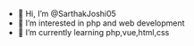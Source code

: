 - 👋 Hi, I’m @SarthakJoshi05
- 👀 I’m interested in php and web development
- 🌱 I’m currently learning php,vue,html,css

<!---
SarthakJoshi05/SarthakJoshi05 is a ✨ special ✨ repository because its `README.md` (this file) appears on your GitHub profile.
You can click the Preview link to take a look at your changes.
--->
